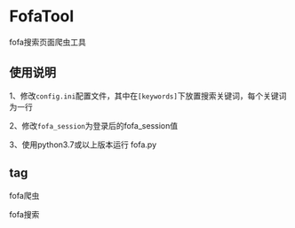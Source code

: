 # FofaTool

fofa搜索页面爬虫工具

## 使用说明
1、修改`config.ini`配置文件，其中在`[keywords]`下放置搜索关键词，每个关键词为一行

2、修改`fofa_session`为登录后的fofa_session值

3、使用python3.7或以上版本运行 fofa.py

## tag

fofa爬虫

fofa搜索